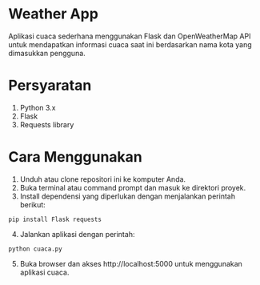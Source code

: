 # Weather App

Aplikasi cuaca sederhana menggunakan Flask dan OpenWeatherMap API untuk mendapatkan informasi cuaca saat ini berdasarkan nama kota yang dimasukkan pengguna.

# Persyaratan

1. Python 3.x
2. Flask
3. Requests library

# Cara Menggunakan

1. Unduh atau clone repositori ini ke komputer Anda.
2. Buka terminal atau command prompt dan masuk ke direktori proyek.
3. Install dependensi yang diperlukan dengan menjalankan perintah berikut:

``
pip install Flask requests
``

4. Jalankan aplikasi dengan perintah:

``
python cuaca.py
``

5. Buka browser dan akses http://localhost:5000 untuk menggunakan aplikasi cuaca.
